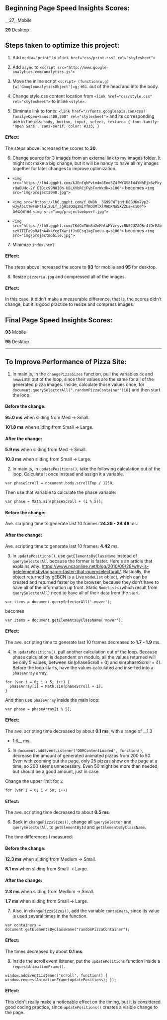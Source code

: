 ## Beginning Page Speed Insights Scores:

__27__Mobile

__29__ Desktop

## Steps taken to optimize this project:

1. Add `media="print"` to `<link href="css/print.css" rel="stylesheet">`

2. Add `async` to `<script src="http://www.google-analytics.com/analytics.js">`

3. Move the inline script `<script> (function(w,g){w['GoogleAnalyticsObject']=g;` etc. out of the head and into the body.

4. Change style.css content location from `<link href="css/style.css" rel="stylesheet">` to inline `<style>`.

5. Eliminate link to fonts: `<link href="//fonts.googleapis.com/css?family=Open+Sans:400,700" rel="stylesheet">`
 and its corresponding use in the css:
  `body, button, input, select, textarea { font-family: 'Open Sans', sans-serif; color: #333; }`

  #### Effect:

  The steps above increased the scores to __30__.

6. Change source for 3 images from an external link to my images folder. It might
  not make a big change, but it will be handy to have all my images together for
  later changes to improve optimization.
  - `<img src="https://lh4.ggpht.com/kJEnfqhPvtm4m3EneSZ4fWYGS8lW4YNhEjk6zPkyrQaBUHc-2Y_ElDic99NHI0h-UBLXVbRCjFybFvrWxdk=s100">`
  becomes `<img src="img/project2048.jpg">`

  - `<img src="https://lh6.ggpht.com/f_0W8h__3G99CWTjnMjD8BUKm7yp2-wJyApLtTwFoFtlal2ULf_JgHIsOQq2NiYfKOdMlXlMHDKNo5XVZLs=s100">`
  becomes `<img src="img/projectwebperf.jpg">`
  - `<img src="https://lh5.ggpht.com/IKdCmTWn8a2nMhlwMYzryvzRN5CUZAOBr4tDrEAbszV7TIFe9pRAInA4kkYcgTXwrifJsBEsq1agTueuu-g=s100">`
  becomes `<img src="img/projectmobile.jpg">`

7. Minimize `index.html`.

  #### Effect:

  The steps above increased the score to __93__ for mobile and __95__ for desktop.

8. Resize `pizzeria.jpg` and compressed all of the images.

  #### Effect:

  In this case, it didn't
  make a measurable difference, that is, the scores didn't change, but it is
  good practice to resize and compress images.

## Final Page Speed Insights Scores:

  __93__ Mobile

  __95__ Desktop

-------------------------------------------------------------------------------------------------------

## To Improve Performance of Pizza Site:

1. In main.js, in the `changePizzaSizes` function, pull the variables `dx` and `newwidth`
  out of the loop, since their values are the same for all of the generated pizza
  images. Inside, calculate those values once, for `document.querySelectorAll(".randomPizzaContainer")[0]` and then start the loop.

  #### Before the change:

  __95.0 ms__ when sliding from Med -> Small.

  __101.8 ms__ when sliding from Small -> Large.

  #### After the change:

  __5.9 ms__ when sliding from Med -> Small.

  __10.3 ms__ when sliding from Small -> Large.

2. In main.js, in `updatePositions()`, take the following calculation out of the loop.
  Calculate it once instead and assign it a variable.

  `var phaseScroll = document.body.scrollTop / 1250;`

  Then use that variable to calculate the phase variable:

  `var phase = Math.sin(phaseScroll + (i % 5));`

  #### Before the change:

  Ave. scripting time to generate last 10 frames: __24.39 - 29.46__ ms.

  #### After the change:

  Ave. scripting time to generate last 10 frames: __4.42__ ms.

3. In `updatePositions()`, use `getElementsByClassName` instead of
  `querySelectorAll` because the former is faster. Here's an article that
  explains why:
  https://www.nczonline.net/blog/2010/09/28/why-is-getelementsbytagname-faster-that-queryselectorall/.
  Basically, the object returned by gEBCN is a Live `NodeList` object, which can
  be created and returned faster by the browser, because they don’t have to have
  all of the information up front. Static `NodeLists` (which result from
  `querySelectorAll`) need to have all of their data from the start.

  `var items = document.querySelectorAll('.mover');`

  becomes

  `var items = document.getElementsByClassName('mover');`

  #### Effect:

  The ave. scripting time to generate last 10 frames decreased to __1.7 - 1.9__ ms.

4. In `updatePositions()`, pull another calculation out of the loop.
  Because phase calculation is dependent on modulo, all the values returned will be
  only 5 values, between sin(phaseScroll + 0) and sin(phaseScroll + 4).
  Before the loop starts, have the values calculated and inserted into a `phaseArray`
  array.

  ```
  for (var i = 0; i < 5; i++) {
    phaseArray[i] = Math.sin(phaseScroll + i);
  }
  ```

  And then use `phaseArray` inside the main loop:

  `var phase = phaseArray[i % 5];`

  #### Effect:

  The ave. scripting time decreased by about __0.1 ms__, with a range of __1.3
  - 1.6__ ms.

5. In `document.addEventListener('DOMContentLoaded', function()`, decrease the
  amount of generated animated pizzas from 200 to 50. Even with zooming out the
  page, only 25 pizzas show on the page at a time, so 200 seems unnecessary.
  Even 50 might be more than needed, but should be a good amount, just in case.

  Change the upper limit for `i`:

  `for (var i = 0; i < 50; i++)`

  #### Effect:

  The ave. scripting time decreased to about __0.5 ms__.

6. Back in `changePizzaSizes()`, change all `querySelector` and `querySelectorAll`
  to `getElementById` and `getElementsByClassName`.

  The time differences I measured:

  #### Before the change:

  __12.3 ms__ when sliding from Medium -> Small.

  __8.1 ms__ when sliding from Small -> Large.

  #### After the change:

  __2.8 ms__ when sliding from Medium -> Small.

  __1.7 ms__ when sliding from Small -> Large.

7. Also, in `changePizzaSizes()`, add the variable `containers`, since its value
  is used several times in the function.

  `var containers = document.getElementsByClassName("randomPizzaContainer");`

  #### Effect:

  The times decreased by about __0.1 ms__.

8. Inside the scroll event listener, put the `updatePositions` function inside a
  `requestAnimationFrame()`.

  `window.addEventListener('scroll', function() {
      window.requestAnimationFrame(updatePositions);
  });`

  #### Effect:

  This didn't really make a noticeable effect on the timing, but it is considered
  good coding practice, since `updatePositions()` creates a visible change to the
  page.
